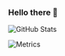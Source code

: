 ### Hello there 👋

<!--
**iwo-strzebonski/iwo-strzebonski** is a ✨ _special_ ✨ repository because its `README.md` (this file) appears on your GitHub profile.

Here are some ideas to get you started:

- 🔭 I’m currently working on ...
- 🌱 I’m currently learning ...
- 👯 I’m looking to collaborate on ...
- 🤔 I’m looking for help with ...
- 💬 Ask me about ...
- 📫 How to reach me: ...
- 😄 Pronouns: ...
- ⚡ Fun fact: ...
-->

![GitHub Stats](https://github-readme-stats.vercel.app/api?username=iwo-strzebonski&count_private=true&show_icons=true&title_color=ffffff&icon_color=bb2acf&text_color=daf7dc&bg_color=151515)

![Metrics](./github-metrics.svg)
